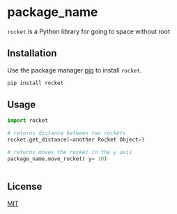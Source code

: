 # package_name

`rocket` is a Python library for going to space without root

## Installation

Use the package manager [pip](https://pip.pypa.io/en/stable/) to install `rocket`.

```bash
pip install rocket
```

## Usage

```python
import rocket

# returns distance between two rockets
rocket.get_distance(<another Rocket Object>)

# returns moves the rocket in the y axis
package_name.move_rocket( y= 10)



```

## License
[MIT](https://choosealicense.com/licenses/mit/)
